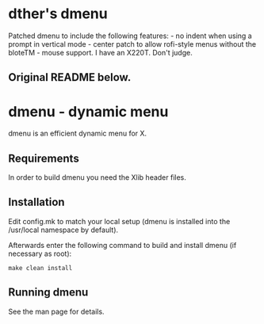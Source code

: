# dther's dmenu

Patched dmenu to include the following features:
    - no indent when using a prompt in vertical mode
    - center patch to allow rofi-style menus without the bloteTM
    - mouse support. I have an X220T. Don't judge.

Original README below.
---
dmenu - dynamic menu
====================
dmenu is an efficient dynamic menu for X.


Requirements
------------
In order to build dmenu you need the Xlib header files.


Installation
------------
Edit config.mk to match your local setup (dmenu is installed into
the /usr/local namespace by default).

Afterwards enter the following command to build and install dmenu
(if necessary as root):

    make clean install


Running dmenu
-------------
See the man page for details.
